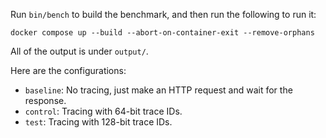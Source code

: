 Run `bin/bench` to build the benchmark, and then run the following to run it:
```
docker compose up --build --abort-on-container-exit --remove-orphans
```
All of the output is under `output/`.

Here are the configurations:

- `baseline`: No tracing, just make an HTTP request and wait for the response.
- `control`: Tracing with 64-bit trace IDs.
- `test`: Tracing with 128-bit trace IDs.


